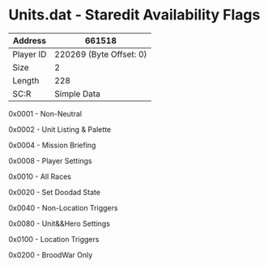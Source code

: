 #  Units.dat - Staredit Availability Flags
Address   | 661518
----------|-------------
Player ID | 220269 (Byte Offset: 0)
Size 	  | 2
Length 	  | 228
SC:R      | Simple Data

0x0001 - Non-Neutral
0x0002 - Unit Listing & Palette
0x0004 - Mission Briefing
0x0008 - Player Settings
0x0010 - All Races
0x0020 - Set Doodad State
0x0040 - Non-Location Triggers
0x0080 - Unit&&Hero Settings
0x0100 - Location Triggers
0x0200 - BroodWar Only
